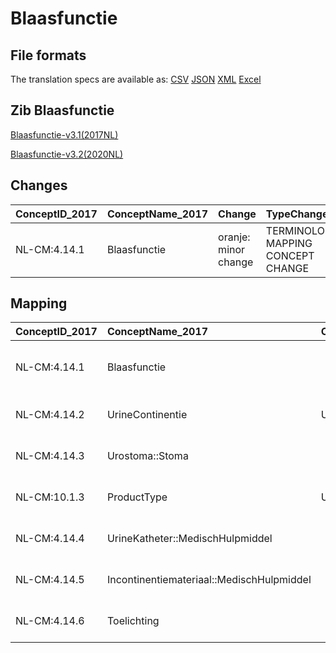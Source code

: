 # Blaasfunctie
## File formats

The translation specs are available as: 
[CSV](../csv/Blaasfunctie.csv) [JSON](../json/Blaasfunctie.json) [XML](../xml/Blaasfunctie.xml) [Excel](../excel/Blaasfunctie.xlsx)



## Zib Blaasfunctie

[Blaasfunctie-v3.1(2017NL)](https://zibs.nl/wiki/Blaasfunctie-v3.1(2017NL))

[Blaasfunctie-v3.2(2020NL)](https://zibs.nl/wiki/Blaasfunctie-v3.2(2020NL))









## Changes

| ConceptID_2017   | ConceptName_2017   | Change               | TypeChange                         | Impact_heen   | TRANSLATIE_spec_heen                                                         | Impact_terug   | TRANSLATIE_spec_terug                                                        | Omschrijving                              |
|:-----------------|:-------------------|:---------------------|:-----------------------------------|:--------------|:-----------------------------------------------------------------------------|:---------------|:-----------------------------------------------------------------------------|:------------------------------------------|
| NL-CM:4.14.1     | Blaasfunctie       | oranje: minor change | TERMINOLOGY MAPPING CONCEPT CHANGE | Medium        | SCT DefintionCode  [28278009 Micturition] -> [364196001 Micturition feature] | Medium         | SCT DefintionCode  [364196001 Micturition feature] -> [28278009 Micturition] | SNOMED CT DefintionCode concept aangepast |

## Mapping

| ConceptID_2017   | ConceptName_2017                          | Codelists_2017             | Change                  | ConceptID_2020   | ConceptName_2020                          | Codelists_2020             | Bits    | Omschrijving                              | TypeChange                         | Impact_heen   | TRANSLATIE_spec_heen                                                         | Impact_terug   | TRANSLATIE_spec_terug                                                        |
|:-----------------|:------------------------------------------|:---------------------------|:------------------------|:-----------------|:------------------------------------------|:---------------------------|:--------|:------------------------------------------|:-----------------------------------|:--------------|:-----------------------------------------------------------------------------|:---------------|:-----------------------------------------------------------------------------|
| NL-CM:4.14.1     | Blaasfunctie                              |                            | oranje: minor change    | NL-CM:4.14.1     | Blaasfunctie                              |                            | ZIB-732 | SNOMED CT DefintionCode concept aangepast | TERMINOLOGY MAPPING CONCEPT CHANGE | Medium        | SCT DefintionCode  [28278009 Micturition] -> [364196001 Micturition feature] | Medium         | SCT DefintionCode  [364196001 Micturition feature] -> [28278009 Micturition] |
| NL-CM:4.14.2     | UrineContinentie                          | UrineContinentieCodelijst  | groen: geen wijzigingen | NL-CM:4.14.2     | UrineContinentie                          | UrineContinentieCodelijst  |         |                                           |                                    |               |                                                                              |                |                                                                              |
| NL-CM:4.14.3     | Urostoma::Stoma                           |                            | groen: geen wijzigingen | NL-CM:4.14.3     | Urostoma::Stoma                           |                            |         |                                           |                                    |               |                                                                              |                |                                                                              |
| NL-CM:10.1.3     | ProductType                               | UrineKatheterTypeCodelijst | groen: geen wijzigingen | NL-CM:10.1.3     | ProductType                               | UrineKatheterTypeCodelijst |         |                                           |                                    |               |                                                                              |                |                                                                              |
| NL-CM:4.14.4     | UrineKatheter::MedischHulpmiddel          |                            | groen: geen wijzigingen | NL-CM:4.14.4     | UrineKatheter::MedischHulpmiddel          |                            |         |                                           |                                    |               |                                                                              |                |                                                                              |
| NL-CM:4.14.5     | Incontinentiemateriaal::MedischHulpmiddel |                            | groen: geen wijzigingen | NL-CM:4.14.5     | Incontinentiemateriaal::MedischHulpmiddel |                            |         |                                           |                                    |               |                                                                              |                |                                                                              |
| NL-CM:4.14.6     | Toelichting                               |                            | groen: geen wijzigingen | NL-CM:4.14.6     | Toelichting                               |                            |         |                                           |                                    |               |                                                                              |                |                                                                              |

